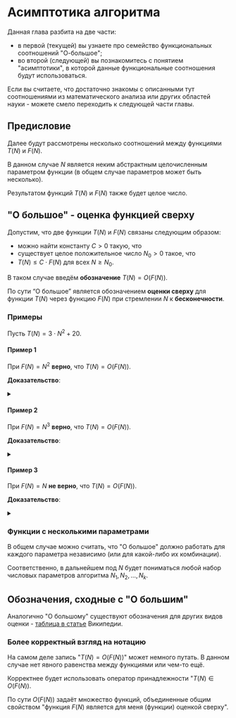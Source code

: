 # Асимптотика алгоритма

Данная глава разбита на две части:

- в первой (текущей) вы узнаете про семейство функциональных соотношений "О-большое";
- во второй (следующей) вы познакомитесь с понятием "асимптотики", в которой данные функциональные соотношения будут использоваться.

Если вы считаете, что достаточно знакомы с описанными тут соотношениями из математического анализа или других областей науки - можете смело переходить к следующей части главы.

## Предисловие

Далее будут рассмотрены несколько соотношений между функциями $T(N)$ и $F(N)$.

В данном случае $N$ является неким абстрактным целочисленным параметром функции (в общем случае параметров может быть несколько).

Результатом функций $T(N)$ и $F(N)$ также будет целое число.

## "О большое" - оценка функцией сверху

Допустим, что две функции $T(N)$ и $F(N)$ связаны следующим образом:

- можно найти константу $C > 0$ такую, что
- существует целое положительное число $N_0 > 0$ такое, что
- $T(N) \le C \cdot F(N)$ для всех $N \ge N_0$.

В таком случае введём **обозначение** $T(N) = O(F(N))$.

По сути “О большое” является обозначением **оценки сверху** для функции $T(N)$ через функцию $F(N)$ при стремлении $N$ к **бесконечности**.

### Примеры

Пусть $T(N) = 3 \cdot N^2 + 20$.

#### Пример 1

При $F(N) = N^2$ **верно**, что $T(N) = O(F(N))$.

**Доказательство**:

<details> <summary> </summary>

- Пусть $C = 4$.
- Рассмотрим неравенство $(3 \cdot N^2 + 20) \le 4 \cdot N^2$.
- Из него следует, что $N^2 - 20 \ge 0$.
- Решением неравенства в целых положительных числах является $N \ge 5$. 
- Соответственно, для заданного $C = 4$ существует $N_0 = 5$, что для всех $N \ge N_0$ неравенство выполняется.

По сути это означает, что начиная с $N \ge 5$ выражение $4 \cdot N^2$ будет оценкой сверху для $(3 \cdot N^2 + 20)$.

</details>

#### Пример 2

При $F(N) = N^3$ **верно**, что $T(N) = O(F(N))$.

**Доказательство**:

<details> <summary> </summary>

- Пусть $C = 2$.
- Рассмотрим неравенство $(3 \cdot N^2 + 20) \le 2 \cdot N^3$.
- Можно показать, что в целых положительных числах данное неравенство имеет решение $N \ge 3$.
- Например, $3 \cdot 4^2 + 20 = 68$, а $2 \cdot 4^3 = 128$.
- Соответственно, для заданного $C = 2$ существует $N_0 = 3$, что для всех $N \ge N_0$ неравенство выполняется.

По сути это означает, что начиная с $N \ge 3$ выражение $2 \cdot N^3$ будет оценкой сверху для $(3 \cdot N^2 + 20)$.

</details>

#### Пример 3

При $F(N) = N$ **не верно**, что $T(N) = O(F(N))$.

**Доказательство**:

<details> <summary> </summary>

- Рассмотрим неравенство $(3 \cdot N^2 + 20) \le C \cdot N$.
- Из этого следует, что $3 \cdot N^2 - C \cdot N + 20 \le 0$.
- Так как неравенство квадратное, то вычислим дискриминант $D = C^2 - 4 \cdot 3 \cdot 20$.
- Целые положительные решения этого неравенства будут удовлетворять неравенству $N \le \frac{C - \sqrt{D}}{6}$.
- Видно, что для любой выбранной константы $C$ будет существовать ограничение сверху для $N$, после которой неравенство перестаёт выполняться.

По сути это означает, что ни для какого $C$ функция $C \cdot N$ не может быть оценкой сверху на достаточно больших $N$ для $(3 \cdot N^2 + 20)$.

</details>

### Функции с несколькими параметрами

В общем случае можно считать, что "О большое" должно работать для каждого параметра независимо (или для какой-либо их комбинации).

Соответственно, в дальнейшем под $N$ будет пониматься любой набор числовых параметров алгоритма $N_1, N_2, \dots, N_k$.

## Обозначения, сходные с "О большим"

Аналогично "О большому" существуют обозначения для других видов оценки - [таблица в статье](https://ru.wikipedia.org/wiki/«O»_большое_и_«o»_малое) Википедии.

### Более корректный взгляд на нотацию

На самом деле запись "$T(N) = O(F(N))$" может немного путать. В данном случае нет явного равенства между функциями или чем-то ещё.

Корректнее будет использовать оператор принадлежности "$T(N) \in O(F(N))$. 

По сути $O(F(N))$ задаёт множество функций, объединенные общим свойством "функция $F(N)$ является для меня (функции) оценкой сверху".
